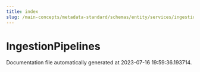 ```yaml
---
title: index
slug: /main-concepts/metadata-standard/schemas/entity/services/ingestionpipelines
---
```


# IngestionPipelines

Documentation file automatically generated at 2023-07-16 19:59:36.193714.
